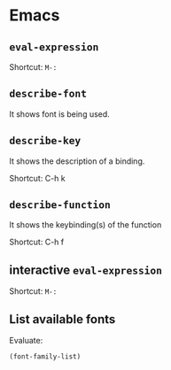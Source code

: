 # Emacs

## `eval-expression`

Shortcut: `M-:`

## `describe-font`

It shows font is being used.

## `describe-key`

It shows the description of a binding.

Shortcut: C-h k

## `describe-function`

It shows the keybinding(s) of the function

Shortcut: C-h f

## interactive `eval-expression`

Shortcut: `M-:`

## List available fonts

Evaluate:

```elisp
(font-family-list)
```
